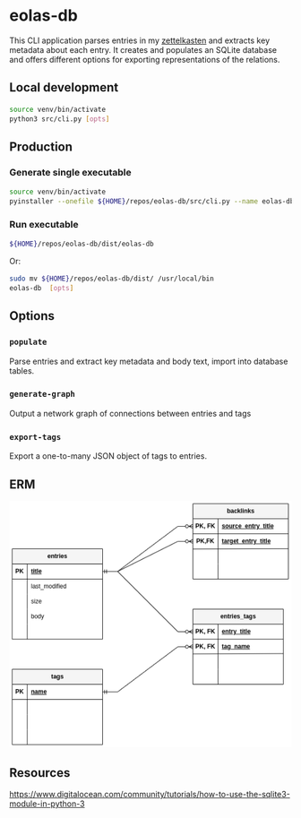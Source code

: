 # eolas-db

This CLI application parses entries in my
[zettelkasten](https://github.com/thomasabishop/eolas) and extracts key metadata
about each entry. It creates and populates an SQLite database and offers different options for
exporting representations of the relations.

## Local development

```sh
source venv/bin/activate
python3 src/cli.py [opts]
```

## Production

### Generate single executable

```sh
source venv/bin/activate
pyinstaller --onefile ${HOME}/repos/eolas-db/src/cli.py --name eolas-db [opts]
```

### Run executable

```sh
${HOME}/repos/eolas-db/dist/eolas-db
```

Or:

```sh
sudo mv ${HOME}/repos/eolas-db/dist/ /usr/local/bin
eolas-db  [opts]

```

## Options

### `populate`

Parse entries and extract key metadata and body text, import into database
tables.

### `generate-graph`

Output a network graph of connections between entries and tags

### `export-tags`

Export a one-to-many JSON object of tags to entries.

## ERM

![ERM diagram for eolas-db](./eolas-db-ERM.png)

## Resources

https://www.digitalocean.com/community/tutorials/how-to-use-the-sqlite3-module-in-python-3
